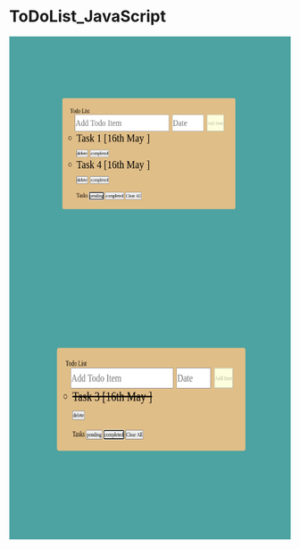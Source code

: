 # ToDoList_JavaScript
<img align="left" src="screenShot/Screenshot from 2022-03-16 12-00-56.png" width="800" height="450">
<img align="right" src="screenShot/Screenshot from 2022-03-16 12-01-10.png" width="800" height="450">
